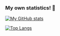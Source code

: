 
### My own statistics! 👋
[![My GitHub stats](https://github-readme-stats.vercel.app/api?username=tunganhtran&count_private=true&show_icons=true&theme=dark)](https://github.com/anuraghazra/github-readme-stats)

[![Top Langs](https://github-readme-stats.vercel.app/api/top-langs/?username=tunganhtran&layout=compact&theme=dark)](https://github.com/anuraghazra/github-readme-stats)

